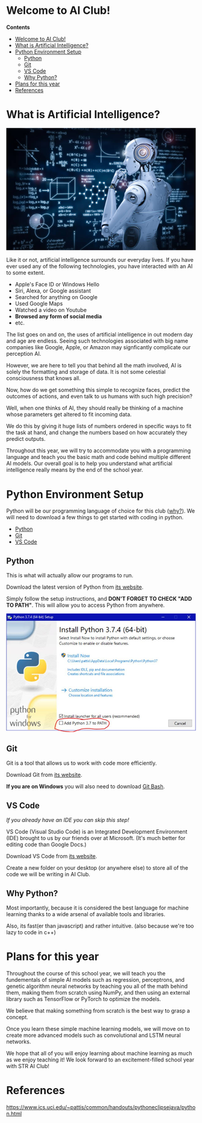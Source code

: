 # Welcome to AI Club!

**Contents**
- [Welcome to AI Club!](#welcome-to-ai-club)
- [What is Artificial Intelligence?](#what-is-artificial-intelligence)
- [Python Environment Setup](#python-environment-setup)
  - [Python](#python)
  - [Git](#git)
  - [VS Code](#vs-code)
  - [Why Python?](#why-python)
- [Plans for this year](#plans-for-this-year)
- [References](#references)

# What is Artificial Intelligence?

![](images/thinking.jpg)

Like it or not, artificial intelligence surrounds our everyday lives. If you have ever used any of the following technologies, you have interacted with an AI to some extent.
- Apple's Face ID or Windows Hello
- Siri, Alexa, or Google assistant
- Searched for anything on Google
- Used Google Maps
- Watched a video on Youtube
- **Browsed any form of social media**
- etc.

The list goes on and on, the uses of artificial intelligence in out modern day and age are endless. Seeing such technologies associated with big name companies like Google, Apple, or Amazon may signficantly complicate our perception AI.

However, we are here to tell you that behind all the math involved, AI is solely the formatting and storage of data. It is not some celestial consciousness that knows all.

Now, how do we get something this simple to recognize faces, predict the outcomes of actions, and even talk to us humans with such high precision?

Well, when one thinks of AI, they should really be thinking of a machine whose parameters get altered to fit incoming data.

We do this by giving it huge lists of numbers ordered in specific ways to fit the task at hand, and change the numbers based on how accurately they predict outputs. 

Throughout this year, we will try to accommodate you with a programming language and teach you the basic math and code behind multiple different AI models. Our overall goal is to help you understand what artificial intelligence really means by the end of the school year.

# Python Environment Setup

Python will be our programming language of choice for this club ([why?](#why-python)). We will need to download a few things to get started with coding in python.
- [Python](#python)
- [Git](#git)
- [VS Code](#vs-code)

## Python

This is what will actually allow our programs to run.

Download the latest version of Python from [its website](https://www.python.org/downloads/).

Simply follow the setup instructions, and **DON'T FORGET TO CHECK "ADD TO PATH"**. This will allow you to access Python from anywhere.

![](images/python_installer.JPG)

## Git

Git is a tool that allows us to work with code more efficiently.

Download Git from [its website](https://git-scm.com/downloads).

**If you are on Windows** you will also need to download [Git Bash](https://git-scm.com/downloads).

## VS Code

*If you already have an IDE you can skip this step!*

VS Code (Visual Studio Code) is an Integrated Development Environment (IDE) brought to us by our friends over at Microsoft. (It's much better for editing code than Google Docs.)

Download VS Code from [its website](https://code.visualstudio.com/download).

Create a new folder on your desktop (or anywhere else) to store all of the code we will be writing in AI Club.

## Why Python?

Most importantly, because it is considered the best language for machine learning thanks to a wide arsenal of available tools and libraries.

Also, its fast(er than javascript) and rather intuitive. (also because we're too lazy to code in c++)

# Plans for this year

Throughout the course of this school year, we will teach you the fundementals of simple AI models such as regression, perceptrons, and genetic algorithm neural networks by teaching you all of the math behind them, making them from scratch using NumPy, and then using an external library such as TensorFlow or PyTorch to optimize the models.

We believe that making something from scratch is the best way to grasp a concept.

Once you learn these simple machine learning models, we will move on to create more advanced models such as convolutional and LSTM neural networks.

We hope that all of you will enjoy learning about machine learning as much as we enjoy teaching it! We look forward to an excitement-filled school year with STR AI Club!

# References

https://www.ics.uci.edu/~pattis/common/handouts/pythoneclipsejava/python.html
